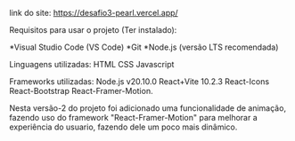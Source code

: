 link do site: https://desafio3-pearl.vercel.app/

Requisitos para usar o projeto (Ter instalado):

*Visual Studio Code (VS Code)
*Git
*Node.js (versão LTS recomendada)

Linguagens utilizadas:
HTML
CSS
Javascript

Frameworks utilizadas:
Node.js v20.10.0
React+Vite 10.2.3
React-Icons
React-Bootstrap
React-Framer-Motion.

Nesta versão-2 do projeto foi adicionado uma funcionalidade de animação, fazendo uso do framework "React-Framer-Motion" para melhorar a experiência do usuario, fazendo dele um poco mais dinâmico.

